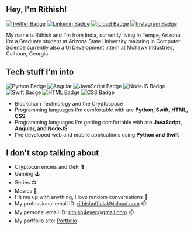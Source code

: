 <h2> Hey,  I'm Rithish!  </h2>
<!-- <img src="https://clintbird.com/images/posts/2017/gifs-2.gif" width="1px"> -->

<img align='right' src='https://d6f6d0kpz0gyr.cloudfront.net/uploads/images-archive/Blog/Gifs/coding.gif?mtime=20200914144127&focal=none' width='10"'>

[![Twitter Badge](https://img.shields.io/badge/-@RithishKesav-1ca0f1?style=flat-square&labelColor=1ca0f1&logo=twitter&logoColor=white&link=https://twitter.com/RithishKesav)](https://twitter.com/RithishKesav) 
[![Linkedin Badge](https://img.shields.io/badge/-RithishKesavS-blue?style=flat-square&logo=Linkedin&logoColor=white&link=https://www.linkedin.com/in/rithish-kesav-s-9b909b187/)](https://www.linkedin.com/in/rithish-kesav-s-9b909b187/) 
[![icloud Badge](https://img.shields.io/badge/-rithishofficial@icloud.com-black?color=black&logo=icloud&logoColor=blue&style=flat-square&url=mailto:rithishofficial@icloud.com)](mailto:rithishofficial@icloud.com)
[![Instagram Badge](https://img.shields.io/badge/@iamrithish-E4405F?style=flat-sqaure&logo=instagram&logoColor=white&url=https://www.instagram.com/iamrithish/)](https://www.instagram.com/iamrithish/)


My name is Rithish and I'm from India, currently living in Tempe, Arizona. 
I'm a Graduate student at Arizona State University majoring in Computer Science currently also a UI Development intern at Mohawk Industries, Calhoun, Georgia

## Tech stuff I'm into 
![Python Badge](https://img.shields.io/badge/Python-3776AB?style=flat-square&logo=python&logoColor=white)
![Angular](https://img.shields.io/badge/angular-%23DD0031.svg?style=for-the-badge&logo=angular&logoColor=white)
![JavaScript Badge](https://img.shields.io/badge/JavaScript-323330?style=flat-square&logo=javascript&logoColor=F7DF1E)
![NodeJS Badge](https://img.shields.io/badge/Node.js-43853D?style=flat-square&logo=node.js&logoColor=white)
![Swift Badge](https://img.shields.io/badge/Swift-FA7343?style=flat-square&logo=swift&logoColor=white)
![HTML Badge](https://img.shields.io/badge/HTML-239120?style=flat-square&logo=html5&logoColor=white)
![CSS Badge](https://img.shields.io/badge/CSS-239120?&style=flat-square&logo=css3&logoColor=white)


- Blockchain Technology and the Cryptospace
- Programming languages I'm comfortable with are **Python, Swift, HTML, CSS**
- Programming languages I'm getting comfortable with are **JavaScript, Angular, and NodeJS**
- I've developed web and mobile applications using **Python and Swift**

## I don't stop talking about

- Cryptocurrencies and DeFi 💲
- Gaming 🕹️
- Series 📺
- Movies 🎥
- Hit me up with anything, I love random conversations 💬 
- My professional email ID: rithishofficial@icloud.com 📫
- My personal email ID: rithish4ever@gmail.com 📫
- My portfolio site: [Portfolio](https://github.com/Rithish-Kesav)




